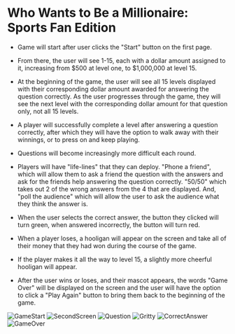 # Who Wants to Be a Millionaire: Sports Fan Edition

* Game will start after user clicks the "Start" button on the first page. 

* From there, the user will see 1-15, each with a dollar amount assigned to it, increasing from $500 at level one, to $1,000,000 at level 15.

* At the beginning of the game, the user will see all 15 levels displayed with their corresponding dollar amount awarded for answering the question correctly. As the user progresses through the game, they will see the next level with the corresponding dollar amount for that question only, not all 15 levels. 

* A player will successfully complete a level after answering a question correctly, after which they will have the option to walk away with their winnings, or to press on and keep playing. 

* Questions will become increasingly more difficult each round.

* Players will have "life-lines" that they can deploy. "Phone a friend", which will allow them to ask a friend the question with the answers and ask for the friends help answering the question correctly. "50/50" which takes out 2 of the wrong answers from the 4 that are displayed. And, "poll the audience" which will allow the user to ask the audience what they think the answer is. 

* When the user selects the correct answer, the button they clicked will turn green, when answered incorrectly, the button will turn red. 
* When a player loses, a hooligan will appear on the screen and take all of their money that they had won during the course of the game. 
* If the player makes it all the way to level 15, a slightly more cheerful hooligan will appear.
* After the user wins or loses, and their mascot appears, the words "Game Over" will be displayed on the screen and the user will have the option to click a "Play Again" button to bring them back to the beginning of the game.

![GameStart](Project1/StartGame.png)
![SecondScreen](Project1/SecondScreen.png)
![Question](Project1/Question.png)
![Gritty](Project1/Gritty.png)
![CorrectAnswer](Project1/CorrectAnswer.png)
![GameOver](Project1/GameOver.png)
